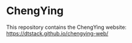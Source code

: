 # ChengYing

This repository contains the ChengYing website: https://dtstack.github.io/chengying-web/